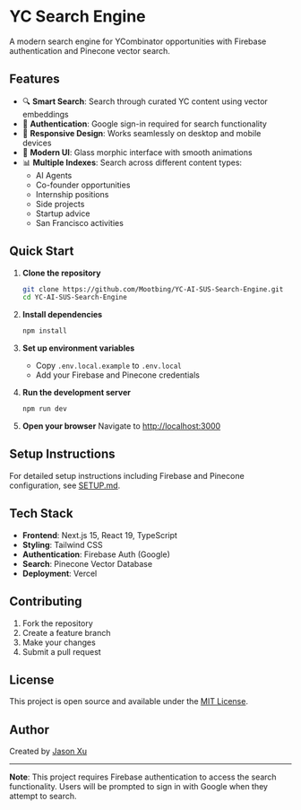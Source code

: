 # YC Search Engine 

A modern search engine for YCombinator opportunities with Firebase authentication and Pinecone vector search.

## Features

- 🔍 **Smart Search**: Search through curated YC content using vector embeddings
- 🔐 **Authentication**: Google sign-in required for search functionality
- 📱 **Responsive Design**: Works seamlessly on desktop and mobile devices
- 🎨 **Modern UI**: Glass morphic interface with smooth animations
- 📊 **Multiple Indexes**: Search across different content types:
  - AI Agents
  - Co-founder opportunities
  - Internship positions
  - Side projects
  - Startup advice
  - San Francisco activities

## Quick Start

1. **Clone the repository**
   ```bash
   git clone https://github.com/Mootbing/YC-AI-SUS-Search-Engine.git
   cd YC-AI-SUS-Search-Engine
   ```

2. **Install dependencies**
   ```bash
   npm install
   ```

3. **Set up environment variables**
   - Copy `.env.local.example` to `.env.local`
   - Add your Firebase and Pinecone credentials

4. **Run the development server**
   ```bash
   npm run dev
   ```

5. **Open your browser**
   Navigate to [http://localhost:3000](http://localhost:3000)

## Setup Instructions

For detailed setup instructions including Firebase and Pinecone configuration, see [SETUP.md](./SETUP.md).

## Tech Stack

- **Frontend**: Next.js 15, React 19, TypeScript
- **Styling**: Tailwind CSS
- **Authentication**: Firebase Auth (Google)
- **Search**: Pinecone Vector Database
- **Deployment**: Vercel

## Contributing

1. Fork the repository
2. Create a feature branch
3. Make your changes
4. Submit a pull request

## License

This project is open source and available under the [MIT License](LICENSE).

## Author

Created by [Jason Xu](https://jasonxu.me/contact)

---

**Note**: This project requires Firebase authentication to access the search functionality. Users will be prompted to sign in with Google when they attempt to search.